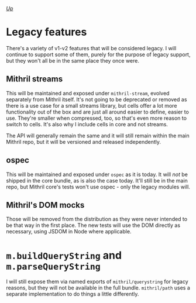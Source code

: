 [*Up*](./README.md)

# Legacy features

There's a variety of v1-v2 features that will be considered legacy. I will continue to support some of them, purely for the purpose of legacy support, but they won't all be in the same place they once were.

## Mithril streams

This will be maintained and exposed under `mithril-stream`, evolved separately from Mithril itself. It's not going to be deprecated or removed as there is a use case for a small streams library, but cells offer a lot more functionality out of the box and are just all around easier to define, easier to use. They're smaller when compressed, too, so that's even more reason to switch to cells. It's also why I include cells in core and not streams.

The API will generally remain the same and it will still remain within the main Mithril repo, but it will be versioned and released independently.

## ospec

This will be maintained and exposed under `ospec` as it is today. It will *not* be shipped in the core bundle, as is also the case today. It'll still be in the main repo, but Mithril core's tests won't use ospec - only the legacy modules will.

## Mithril's DOM mocks

Those will be removed from the distribution as they were never intended to be that way in the first place. The new tests will use the DOM directly as necessary, using JSDOM in Node where applicable.

# `m.buildQueryString` and `m.parseQueryString`

I will still expose them via named exports of `mithril/querystring` for legacy reasons, but they will not be available in the full bundle. `mithril/path` uses a separate implementation to do things a little differently.
